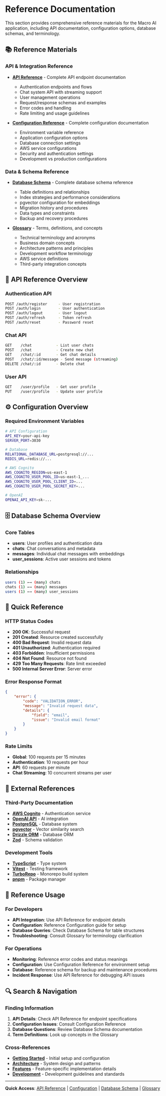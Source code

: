 # Reference Documentation

This section provides comprehensive reference materials for the Macro AI application, including API
documentation, configuration options, database schemas, and terminology.

## 📚 Reference Materials

### API & Integration Reference

- **[API Reference](./api-reference.md)** - Complete API endpoint documentation
  - Authentication endpoints and flows
  - Chat system API with streaming support
  - User management operations
  - Request/response schemas and examples
  - Error codes and handling
  - Rate limiting and usage guidelines

- **[Configuration Reference](./configuration-reference.md)** - Complete configuration documentation
  - Environment variable reference
  - Application configuration options
  - Database connection settings
  - AWS service configurations
  - Security and authentication settings
  - Development vs production configurations

### Data & Schema Reference

- **[Database Schema](./database-schema.md)** - Complete database schema reference
  - Table definitions and relationships
  - Index strategies and performance considerations
  - pgvector configuration for embeddings
  - Migration history and procedures
  - Data types and constraints
  - Backup and recovery procedures

- **[Glossary](./glossary.md)** - Terms, definitions, and concepts
  - Technical terminology and acronyms
  - Business domain concepts
  - Architecture patterns and principles
  - Development workflow terminology
  - AWS service definitions
  - Third-party integration concepts

## 🔌 API Reference Overview

### Authentication API

```bash
POST /auth/register     - User registration
POST /auth/login        - User authentication
POST /auth/logout       - User logout
POST /auth/refresh      - Token refresh
POST /auth/reset        - Password reset
```

### Chat API

```bash
GET    /chat           - List user chats
POST   /chat           - Create new chat
GET    /chat/:id       - Get chat details
POST   /chat/:id/message - Send message (streaming)
DELETE /chat/:id       - Delete chat
```

### User API

```bash
GET    /user/profile   - Get user profile
PUT    /user/profile   - Update user profile
```

## ⚙️ Configuration Overview

### Required Environment Variables

```bash
# API Configuration
API_KEY=your-api-key
SERVER_PORT=3030

# Database
RELATIONAL_DATABASE_URL=postgresql://...
REDIS_URL=redis://...

# AWS Cognito
AWS_COGNITO_REGION=us-east-1
AWS_COGNITO_USER_POOL_ID=us-east-1_...
AWS_COGNITO_USER_POOL_CLIENT_ID=...
AWS_COGNITO_USER_POOL_SECRET_KEY=...

# OpenAI
OPENAI_API_KEY=sk-...
```

## 🗄️ Database Schema Overview

### Core Tables

- **users**: User profiles and authentication data
- **chats**: Chat conversations and metadata
- **messages**: Individual chat messages with embeddings
- **user_sessions**: Active user sessions and tokens

### Relationships

```bash
users (1) ←→ (many) chats
chats (1) ←→ (many) messages
users (1) ←→ (many) user_sessions
```

## 📖 Quick Reference

### HTTP Status Codes

- **200 OK**: Successful request
- **201 Created**: Resource created successfully
- **400 Bad Request**: Invalid request data
- **401 Unauthorized**: Authentication required
- **403 Forbidden**: Insufficient permissions
- **404 Not Found**: Resource not found
- **429 Too Many Requests**: Rate limit exceeded
- **500 Internal Server Error**: Server error

### Error Response Format

```json
{
	"error": {
		"code": "VALIDATION_ERROR",
		"message": "Invalid request data",
		"details": {
			"field": "email",
			"issue": "Invalid email format"
		}
	}
}
```

### Rate Limits

- **Global**: 100 requests per 15 minutes
- **Authentication**: 10 requests per hour
- **API**: 60 requests per minute
- **Chat Streaming**: 10 concurrent streams per user

## 🔗 External References

### Third-Party Documentation

- **[AWS Cognito](https://docs.aws.amazon.com/cognito/)** - Authentication service
- **[OpenAI API](https://platform.openai.com/docs)** - AI integration
- **[PostgreSQL](https://www.postgresql.org/docs/)** - Database system
- **[pgvector](https://github.com/pgvector/pgvector)** - Vector similarity search
- **[Drizzle ORM](https://orm.drizzle.team/)** - Database ORM
- **[Zod](https://zod.dev/)** - Schema validation

### Development Tools

- **[TypeScript](https://www.typescriptlang.org/docs/)** - Type system
- **[Vitest](https://vitest.dev/)** - Testing framework
- **[TurboRepo](https://turbo.build/repo/docs)** - Monorepo build system
- **[pnpm](https://pnpm.io/)** - Package manager

## 🎯 Reference Usage

### For Developers

- **API Integration**: Use API Reference for endpoint details
- **Configuration**: Reference Configuration guide for setup
- **Database Queries**: Check Database Schema for table structures
- **Troubleshooting**: Consult Glossary for terminology clarification

### For Operations

- **Monitoring**: Reference error codes and status meanings
- **Configuration**: Use Configuration Reference for environment setup
- **Database**: Reference schema for backup and maintenance procedures
- **Incident Response**: Use API Reference for debugging API issues

## 🔍 Search & Navigation

### Finding Information

1. **API Details**: Check API Reference for endpoint specifications
2. **Configuration Issues**: Consult Configuration Reference
3. **Database Questions**: Review Database Schema documentation
4. **Term Definitions**: Look up concepts in the Glossary

### Cross-References

- **[Getting Started](../getting-started/README.md)** - Initial setup and configuration
- **[Architecture](../architecture/README.md)** - System design and patterns
- **[Features](../features/README.md)** - Feature-specific implementation details
- **[Development](../development/README.md)** - Development guidelines and standards

---

**Quick Access**: [API Reference](./api-reference.md) | [Configuration](./configuration-reference.md) |
[Database Schema](./database-schema.md) | [Glossary](./glossary.md)
